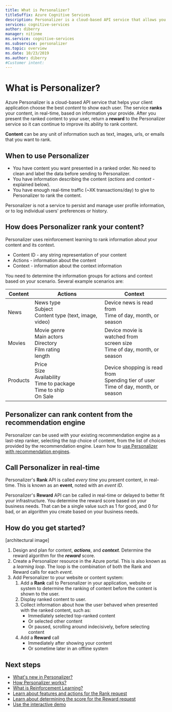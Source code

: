 ```yaml
---
title: What is Personalizer?
titleSuffix: Azure Cognitive Services
description: Personalizer is a cloud-based API service that allows you to choose the best experience to show to your users, learning from their real-time behavior.
services: cognitive-services
author: diberry
manager: nitinme
ms.service: cognitive-services
ms.subservice: personalizer
ms.topic: overview
ms.date: 10/23/2019
ms.author: diberry
#Customer intent:
---
```


# What is Personalizer?

Azure Personalizer is a cloud-based API service that helps your client application choose the best _content_ to show each user. The service **ranks** your content, in real-time, based on information your provide. After you present the ranked content to your user, return a **reward** to the Personalizer service so it can continue to improve its ability to rank content.

**Content** can be any unit of information such as text, images, urls, or emails that you want to rank.

## When to use Personalizer

* You have content you want presented in a ranked order. No need to clean and label the data before sending to Personalizer.
* You have information describing the content (_actions_ and _context_ - explained below).
* You have enough real-time traffic (~XK transactions/day) to give to Personalizer to rank the content.

Personalizer is not a service to persist and manage user profile information, or to log individual users' preferences or history.

## How does Personalizer rank your content?

Personalizer uses reinforcement learning to rank information about your content and its context.

* Content ID - any string representation of your content
* Actions - information about the content
* Context - information about the context information

You need to determine the information groups for actions and context based on your scenario. Several example scenarios are:

|Content|Actions|Context|
|--|--|--|
|News|News type<br>Subject<br>Content type (text, image, video)|Device news is read from<br>Time of day, month, or season<br>|
|Movies|Movie genre<br>Main actors<br>Directory<br>Film rating<br>length|Device movie is watched from<br>screen size<br>Time of day, month, or season<br>|
|Products|Price<br>Size<br>Availability<br>Time to package<br>Time to ship<br>On Sale|Device shopping  is read from<br>Spending tier of user<br>Time of day, month, or season|

## Personalizer can rank content from the recommendation engine

Personalizer can be used _with_ your existing recommendation engine as a last-step ranker, selecting the _top_ choice of content, from the list of choices provided by the recommendation engine. Learn how to [use Personalizer with recommendation engines]().

## Call Personalizer in real-time

Personalizer's **Rank** API is called _every time_ you present content, in real-time. This is known as an **event**, noted with an _event ID_.

Personalizer's **Reward** API can be called in real-time or delayed to better fit your infrastructure. You determine the reward score based on your business needs. That can be a single value such as 1 for good, and 0 for bad, or an algorithm you create based on your business needs.

## How do you get started?

[architectural image]

1. Design and plan for content, **_actions_**, and **_context_**. Determine the reward algorithm for the **_reward_** score.
1. Create a Personalizer resource in the Azure portal. This is also known as a _learning loop_. The loop is the combination of both the Rank and Reward calls for each _event_.
1. Add Personalizer to your website or content system:
    1. Add a **Rank** call to Personalizer in your application, website or system to determine the ranking of content before the content is shown to the user.
    1. Display ranked content to user.
    1. Collect information about how the user behaved when presented with the ranked content, such as:
        * Immediately selected top-ranked content
        * Or selected other content
        * Or paused, scrolling around indecisively, before selecting  content
    1. Add a **Reward** call
        * Immediately after showing your content
        * Or sometime later in an offline system


## Next steps

* [What's new in Personalizer?](whats-new.md)
* [How Personalizer works?](how-personalizer-works.md)
* [What is Reinforcement Learning?](concepts-reinforcement-learning.md)
* [Learn about features and actions for the Rank request](concepts-features.md)
* [Learn about determining the score for the Reward request](concept-rewards.md)
* [Use the interactive demo](https://personalizationdemo.azurewebsites.net/)

